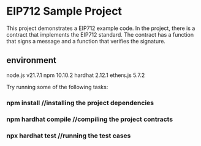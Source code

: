 # EIP712 Sample Project

This project demonstrates a EIP712 example code. In the project, there is a contract that implements the EIP712 standard. The contract has a function that signs a message and a function that verifies the signature.

## environment
node.js v21.7.1
npm 10.10.2
hardhat 2.12.1
ethers.js 5.7.2

Try running some of the following tasks:

### npm install  //installing the project dependencies
### npm hardhat compile //compiling the project contracts
### npx hardhat test  //running the test cases
